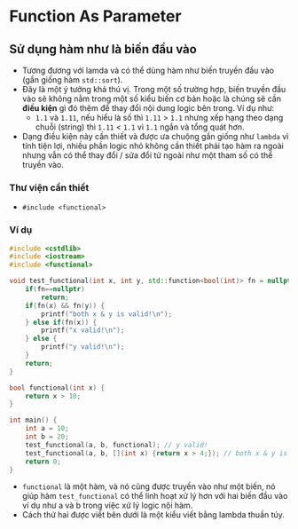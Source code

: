 # Function As Parameter

## Sử dụng hàm như là biến đầu vào

- Tương đương với lamda và có thể dùng hàm như biến truyền đầu vào (gần giống hàm `std::sort`).
- Đây là một ý tưởng khá thú vị. Trong một số trường hợp, biến truyền đầu vào sẽ không nằm trong một số kiểu biến cơ bản hoặc là chúng sẽ cần __điều kiện__ gì đó thêm để thay đổi nội dung logic bên trong. Ví dụ như:
    - `1.1` và `1.11`, nếu hiểu là số thì `1.11` > `1.1` nhưng xếp hạng theo dạng chuỗi (string) thì `1.11` < `1.1` vì `1.1` ngắn và tổng quát hơn.
- Dạng điều kiện này cần thiết và được ưa chuộng gần giống như `lambda` vì tính tiện lợi, nhiều phần logic nhỏ không cần thiết phải tạo hàm ra ngoài nhưng vẫn có thể thay đổi / sửa đổi tử ngoài như một tham số có thể truyền vào.

### Thư viện cần thiết

- `#include <functional>`

### Ví dụ

```cpp
#include <cstdlib>
#include <iostream>
#include <functional>

void test_functional(int x, int y, std::function<bool(int)> fn = nullptr) {
    if(fn==nullptr)
        return;
    if(fn(x) && fn(y)) {
        printf("both x & y is valid!\n");
    } else if(fn(x)) {
        printf("x valid!\n");
    } else {
        printf("y valid!\n");
    }
    return;
}

bool functional(int x) {
    return x > 10;
}

int main() {
    int a = 10;
    int b = 20;
    test_functional(a, b, functional); // y valid!
    test_functional(a, b, [](int x) {return x > 4;}); // both x & y is valid!
    return 0;
}
```

- `functional` là một hàm, và nó cũng được truyền vào như một biến, nó giúp hàm `test_functional` có thể linh hoạt xử lý hơn với hai biến đầu vào ví dụ như a và b trong việc xử lý logic nội hàm.
- Cách thứ hai được viết bên dưới là một kiểu viết bằng lambda thuần túy.